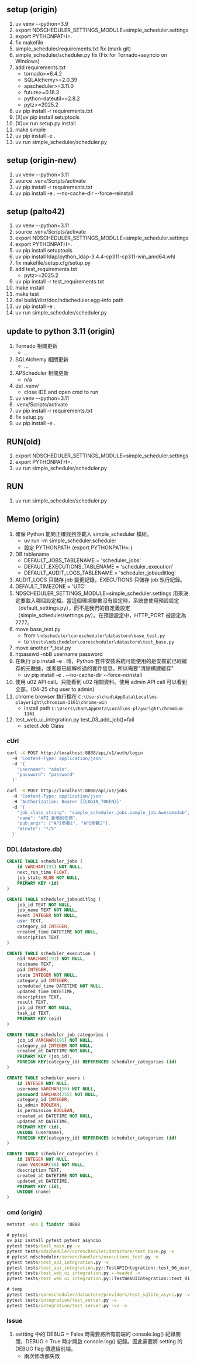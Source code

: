 
## setup (origin)

1. uv venv --python=3.9
2. export NDSCHEDULER_SETTINGS_MODULE=simple_scheduler.settings
3. export PYTHONPATH=.
4. fix makefile
5. simple_scheduler/requirements.txt fix (mark git)
6. simple_scheduler/scheduler.py fix (Fix for Tornado+asyncio on Windows)
7. add requirements.txt
    - tornado>=6.4.2
    - SQLAlchemy>=2.0.39
    - apscheduler>=3.11.0
    - future>=0.18.3
    - python-dateutil>=2.8.2
    - pytz>=2025.2
8. uv pip install -r requirements.txt
9. (X)uv pip install setuptools
10. (X)uv run setup.py install
11. make simple
12. uv pip install -e .
13. uv run simple_scheduler/scheduler.py

## setup (origin-new)

1. uv venv --python=3.11
2. source .venv/Scripts/activate
3. uv pip install -r requirements.txt
4. uv pip install -e . --no-cache-dir --force-reinstall

## setup (palto42)

1. uv venv --python=3.11
2. source .venv/Scripts/activate
3. export NDSCHEDULER_SETTINGS_MODULE=simple_scheduler.settings
4. export PYTHONPATH=.
5. uv pip install setuptools
6. uv pip install ldap/python_ldap-3.4.4-cp311-cp311-win_amd64.whl
7. fix makefile/setup.cfg/setup.py
8. add test_requirements.txt
    - pytz>=2025.2
9. uv pip install -r test_requirements.txt
10. make install
11. make test
12. del build/dist/doc/ndscheduler.egg-info path
13. uv pip install -e .
14. uv run simple_scheduler/scheduler.py

## update to python 3.11 (origin)

1. Tornado 相關更新
    - ...
2. SQLAlchemy 相關更新
    - ...
3. APScheduler 相關更新
    - n/a
4. del .venv/
    - close IDE and open cmd to run
5. uv venv --python=3.11
6. .venv/Scripts/activate
7. uv pip install -r requirements.txt
8. fix setup.py
9. uv pip install -e .

## RUN(old)

1. export NDSCHEDULER_SETTINGS_MODULE=simple_scheduler.settings
2. export PYTHONPATH=.
3. uv run simple_scheduler/scheduler.py

## RUN

1. uv run simple_scheduler/scheduler.py

## Memo (origin)

1. 確保 Python 能夠正確找到並載入 simple_scheduler 模組。
    - uv run -m simple_scheduler.scheduler
    - 設定 PYTHONPATH (export PYTHONPATH=.)
2. DB tablename
    - DEFAULT_JOBS_TABLENAME = 'scheduler_jobs'
    - DEFAULT_EXECUTIONS_TABLENAME = 'scheduler_execution'
    - DEFAULT_AUDIT_LOGS_TABLENAME = 'scheduler_jobauditlog'
3. AUDIT_LOGS 只儲存 job 變更紀錄，EXECUTIONS 只儲存 job 執行紀錄。
4. DEFAULT_TIMEZONE = 'UTC'
5. NDSCHEDULER_SETTINGS_MODULE=simple_scheduler.settings 用來決定要載入哪個設定檔。當這個環境變數沒有設定時，系統會使用預設設定（default_settings.py），而不是我們的自定義設定（simple_scheduler/settings.py）。在預設設定中，HTTP_PORT 被設定為 7777。
6. move base_test.py
    - from `\ndscheduler\corescheduler\datastore\base_test.py`
    - to `\tests\ndscheduler\corescheduler\datastore\test_base.py`
7. move another *_test.py
8. htpasswd -nbB username password
9. 在執行 pip install -e . 時，Python 套件安裝系統可能使用的是安裝前已經緩存的元數據，或者是已經解析過的套件信息。所以需要"清除構建緩存"
    - uv pip install -e . --no-cache-dir --force-reinstall
10. 使用 u02 API call。只能看到 u02 相關資料。使用 admin API call 可以看到全部。(04-25 chg user to admin)
11. chrome browser 執行檔在 `C:\Users\chad\AppData\Local\ms-playwright\chromium-1161\chrome-win`
    - install path `C:\Users\chad\AppData\Local\ms-playwright\chromium-1161`
12. test_web_ui_integration.py test_03_add_job()=fail
    - select Job Class

### cUrl

```bash
curl -X POST http://localhost:8888/api/v1/auth/login 
  -H 'Content-Type: application/json' 
  -d '{
    "username": "admin",
    "password": "password"
  }'

curl -X POST http://localhost:8888/api/v1/jobs 
  -H 'Content-Type: application/json' 
  -H 'Authorization: Bearer {{LOGIN_TOKEN}}' 
  -d '{
    "job_class_string": "simple_scheduler.jobs.sample_job.AwesomeJob",
    "name": "API 新增的任務",
    "pub_args": ["API參數1", "API參數2"],
    "minute": "*/5"
  }'
```

### DDL (datastore.db)

```SQL
CREATE TABLE scheduler_jobs (
    id VARCHAR(191) NOT NULL, 
    next_run_time FLOAT, 
    job_state BLOB NOT NULL, 
    PRIMARY KEY (id)
)

CREATE TABLE scheduler_jobauditlog (
    job_id TEXT NOT NULL, 
    job_name TEXT NOT NULL, 
    event INTEGER NOT NULL, 
    user TEXT,
    category_id INTEGER,
    created_time DATETIME NOT NULL, 
    description TEXT
)

CREATE TABLE scheduler_execution (
    eid VARCHAR(191) NOT NULL, 
    hostname TEXT, 
    pid INTEGER, 
    state INTEGER NOT NULL,
    category_id INTEGER, 
    scheduled_time DATETIME NOT NULL, 
    updated_time DATETIME, 
    description TEXT, 
    result TEXT, 
    job_id TEXT NOT NULL, 
    task_id TEXT, 
    PRIMARY KEY (eid)
)

CREATE TABLE scheduler_job_categories (
    job_id VARCHAR(191) NOT NULL, 
    category_id INTEGER NOT NULL, 
    created_at DATETIME NOT NULL, 
    PRIMARY KEY (job_id), 
    FOREIGN KEY(category_id) REFERENCES scheduler_categories (id)
)

CREATE TABLE scheduler_users (
    id INTEGER NOT NULL, 
    username VARCHAR(50) NOT NULL, 
    password VARCHAR(255) NOT NULL, 
    category_id INTEGER, 
    is_admin BOOLEAN, 
    is_permission BOOLEAN, 
    created_at DATETIME NOT NULL, 
    updated_at DATETIME, 
    PRIMARY KEY (id), 
    UNIQUE (username), 
    FOREIGN KEY(category_id) REFERENCES scheduler_categories (id)
)

CREATE TABLE scheduler_categories (
    id INTEGER NOT NULL, 
    name VARCHAR(50) NOT NULL, 
    description TEXT, 
    created_at DATETIME NOT NULL, 
    updated_at DATETIME, 
    PRIMARY KEY (id), 
    UNIQUE (name)
)
```

### cmd (origin)

```cmd
netstat -ano | findstr :8888

# pytest
uv pip install pytest pytest_asyncio
pytest tests/test_main.py -v
pytest tests/ndscheduler/corescheduler/datastore/test_base.py -v
# pytest ndscheduler/server/handlers/executions_test.py -v
pytest tests/test_api_integration.py -v
pytest tests/test_api_integration.py::TestAPIIntegration::test_06_user_lifecycle -v
pytest tests/test_web_ui_integration.py --headed -v
pytest tests/test_web_ui_integration.py::TestWebUIIntegration::test_01_login --headed -v

# temp
pytest tests/corescheduler/datastore/providers/test_sqlite_async.py -v
pytest tests/integration/test_server.py -v
pytest tests/integration/test_server.py -vv -s
```

### Issue

1. settting 中的 DEBUG = False 時需要將所有前端的 console.log() 紀錄關閉，DEBUG = True 時才開啟 console.log() 紀錄。因此需要將 setting 的 DEBUG flag 傳遞給前端。
    - 兩次修改都失敗
